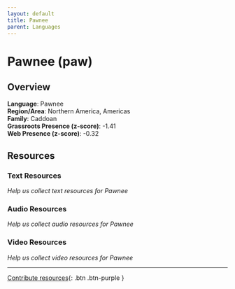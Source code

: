 ```yaml
---
layout: default
title: Pawnee
parent: Languages
---
```


# Pawnee (paw)

## Overview

**Language**: Pawnee  
**Region/Area**: Northern America, Americas  
**Family**: Caddoan  
**Grassroots Presence (z-score)**: -1.41  
**Web Presence (z-score)**: -0.32  

## Resources

### Text Resources
*Help us collect text resources for Pawnee*

### Audio Resources
*Help us collect audio resources for Pawnee*

### Video Resources
*Help us collect video resources for Pawnee*

---

[Contribute resources](https://forms.office.com/e/1SfLJx3u1r){: .btn .btn-purple }
